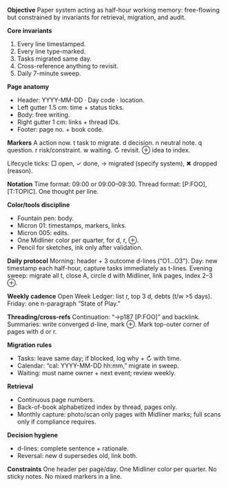 
**Objective**
Paper system acting as half-hour working memory: free-flowing but constrained by invariants for retrieval, migration, and audit.

**Core invariants**

1. Every line timestamped.
2. Every line type-marked.
3. Tasks migrated same day.
4. Cross-reference anything to revisit.
5. Daily 7-minute sweep.

**Page anatomy**

* Header: YYYY-MM-DD · Day code · location.
* Left gutter 1.5 cm: time + status ticks.
* Body: free writing.
* Right gutter 1 cm: links + thread IDs.
* Footer: page no. + book code.

**Markers**
A action now.
t task to migrate.
d decision.
n neutral note.
q question.
r risk/constraint.
w waiting.
↻ revisit.
⊕ idea to index.

Lifecycle ticks: □ open, ✓ done, → migrated (specify system), ✖ dropped (reason).

**Notation**
Time format: 09:00 or 09:00–09:30.
Thread format: \[P\:FOO], \[T\:TOPIC].
One thought per line.

**Color/tools discipline**

* Fountain pen: body.
* Micron 01: timestamps, markers, links.
* Micron 005: edits.
* One Midliner color per quarter, for d, r, ⊕.
* Pencil for sketches, ink only after validation.

**Daily protocol**
Morning: header + 3 outcome d-lines (“O1…O3”).
Day: new timestamp each half-hour, capture tasks immediately as t-lines.
Evening sweep: migrate all t, close A, circle d with Midliner, link pages, index 2–3 ⊕.

**Weekly cadence**
Open Week Ledger: list r, top 3 d, debts (t/w >5 days).
Friday: one n-paragraph “State of Play.”

**Threading/cross-refs**
Continuation: “→p187 \[P\:FOO]” and backlink.
Summaries: write converged d-line, mark ⊕.
Mark top-outer corner of pages with d or r.

**Migration rules**

* Tasks: leave same day; if blocked, log why + ↻ with time.
* Calendar: “cal: YYYY-MM-DD hh\:mm,” migrate in sweep.
* Waiting: must name owner + next event; review weekly.

**Retrieval**

* Continuous page numbers.
* Back-of-book alphabetized index by thread, pages only.
* Monthly capture: photo/scan only pages with Midliner marks; full scans only if compliance requires.

**Decision hygiene**

* d-lines: complete sentence + rationale.
* Reversal: new d supersedes old, link both.

**Constraints**
One header per page/day.
One Midliner color per quarter.
No sticky notes.
No mixed markers in a line.
